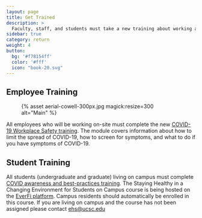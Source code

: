```yaml
---
layout: page
title: Get Trained
description: >
  Faculty, staff, and students must take a new training about working and learning amid COVID-19.  
sidebar: true
category: return
weight: 4
button:
  bg: '#f78154ff'
  color: '#fff'
  icon: "book-20.svg"
---
```


## Employee Training

<figure class="inline-image right">
{% asset aerial-cowell-300px.jpg magick:resize=300 alt="Main" %}</figure>

All employees who will be working on-site must complete the new [COVID-19 Workplace Safety training](https://uc.sumtotal.host/core/pillarRedirect?relyingParty=LM&url=app%2Fmanagement%2FLMS_ActDetails.aspx%3FActivityId%3D403232%26UserMode%3D0). The module covers information about how to limit the spread of COVID-19, how to screen for symptoms, and what to do if you have symptoms of COVID-19. 



## Student Training
All students (undergraduate and graduate) living on campus must complete [COVID awareness and best-practices training](https://compliance.fifoundry.net/uc-santa-cruz/student/dashboard#/). The Staying Healthy in a Changing Environment for Students on Campus course is being hosted on the [EverFi platform](https://compliance.fifoundry.net/uc-santa-cruz/student/dashboard#/). Campus residents should automatically be enrolled in this course. If you are living on campus and the course has not been assigned please contact [ehs@ucsc.edu](mailto:ehs@ucsc.edu)
